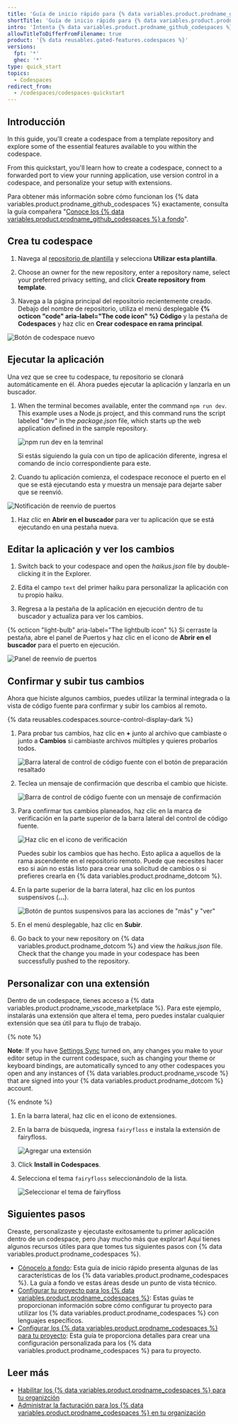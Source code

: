 ```yaml
---
title: 'Guía de inicio rápido para {% data variables.product.prodname_github_codespaces %}'
shortTitle: 'Guía de inicio rápido para {% data variables.product.prodname_codespaces %}'
intro: 'Intenta {% data variables.product.prodname_github_codespaces %} en 5 minutos.'
allowTitleToDifferFromFilename: true
product: '{% data reusables.gated-features.codespaces %}'
versions:
  fpt: '*'
  ghec: '*'
type: quick_start
topics:
  - Codespaces
redirect_from:
  - /codespaces/codespaces-quickstart
---
```


## Introducción

In this guide, you'll create a codespace from a template repository and explore some of the essential features available to you within the codespace.

From this quickstart, you'll learn how to create a codespace, connect to a forwarded port to view your running application, use version control in a codespace, and personalize your setup with extensions.

Para obtener más información sobre cómo funcionan los {% data variables.product.prodname_github_codespaces %} exactamente, consulta la guía compañera "[Conoce los {% data variables.product.prodname_github_codespaces %} a fondo](/codespaces/getting-started/deep-dive)".

## Crea tu codespace

1. Navega al [repositorio de plantilla](https://github.com/github/haikus-for-codespaces) y selecciona **Utilizar esta plantilla**.

1. Choose an owner for the new repository, enter a repository name, select your preferred privacy setting, and click **Create repository from template**.

1. Navega a la página principal del repositorio recientemente creado. Debajo del nombre de repositorio, utiliza el menú desplegable **{% octicon "code" aria-label="The code icon" %} Código** y la pestaña de **Codespaces** y haz clic en **Crear codespace en rama principal**.

  ![Botón de codespace nuevo](/assets/images/help/codespaces/new-codespace-button.png)

## Ejecutar la aplicación

Una vez que se cree tu codespace, tu repositorio se clonará automáticamente en él. Ahora puedes ejecutar la aplicación y lanzarla en un buscador.

1. When the terminal becomes available, enter the command `npm run dev`. This example uses a Node.js project, and this command runs the script labeled "dev" in the _package.json_ file, which starts up the web application defined in the sample repository.

   ![npm run dev en la temrinal](/assets/images/help/codespaces/codespaces-npm-run-dev.png)

   Si estás siguiendo la guía con un tipo de aplicación diferente, ingresa el comando de incio correspondiente para este.

1. Cuando tu aplicación comienza, el codespace reconoce el puerto en el que se está ejecutando esta y muestra un mensaje para dejarte saber que se reenvió.

  ![Notificación de reenvío de puertos](/assets/images/help/codespaces/quickstart-port-toast.png)

1. Haz clic en **Abrir en el buscador** para ver tu aplicación que se está ejecutando en una pestaña nueva.

## Editar la aplicación y ver los cambios

1. Switch back to your codespace and open the _haikus.json_ file by double-clicking it in the Explorer.

1. Edita el campo `text` del primer haiku para personalizar la aplicación con tu propio haiku.

1. Regresa a la pestaña de la aplicación en ejecución dentro de tu buscador y actualiza para ver los cambios.

  {% octicon "light-bulb" aria-label="The lightbulb icon" %} Si cerraste la pestaña, abre el panel de Puertos y haz clic en el icono de **Abrir en el buscador** para el puerto en ejecución.

  ![Panel de reenvío de puertos](/assets/images/help/codespaces/quickstart-forward-port.png)

## Confirmar y subir tus cambios

Ahora que hiciste algunos cambios, puedes utilizar la terminal integrada o la vista de código fuente para confirmar y subir los cambios al remoto.

{% data reusables.codespaces.source-control-display-dark %}
1. Para probar tus cambios, haz clic en **+** junto al archivo que cambiaste o junto a **Cambios** si cambiaste archivos múltiples y quieres probarlos todos.

   ![Barra lateral de control de código fuente con el botón de preparación resaltado](/assets/images/help/codespaces/codespaces-commit-stage.png)

1. Teclea un mensaje de confirmación que describa el cambio que hiciste.

   ![Barra de control de código fuente con un mensaje de confirmación](/assets/images/help/codespaces/codespaces-commit-commit-message.png)

1. Para confirmar tus cambios planeados, haz clic en la marca de verificación en la parte superior de la barra lateral del control de código fuente.

   ![Haz clic en el icono de verificación](/assets/images/help/codespaces/codespaces-commit-checkmark-icon.png)

   Puedes subir los cambios que has hecho. Esto aplica a aquellos de la rama ascendente en el repositorio remoto. Puede que necesites hacer eso si aún no estás listo para crear una solicitud de cambios o si prefieres crearla en {% data variables.product.prodname_dotcom %}.
1. En la parte superior de la barra lateral, haz clic en los puntos suspensivos (**...**).

   ![Botón de puntos suspensivos para las acciones de "más" y "ver"](/assets/images/help/codespaces/source-control-ellipsis-button-nochanges.png)

1. En el menú desplegable, haz clic en **Subir**.
1. Go back to your new repository on {% data variables.product.prodname_dotcom %} and view the _haikus.json_ file. Check that the change you made in your codespace has been successfully pushed to the repository.

## Personalizar con una extensión

Dentro de un codespace, tienes acceso a {% data variables.product.prodname_vscode_marketplace %}. Para este ejemplo, instalarás una extensión que altera el tema, pero puedes instalar cualquier extensión que sea útil para tu flujo de trabajo.

{% note %}

**Note**: If you have [Settings Sync](https://code.visualstudio.com/docs/editor/settings-sync) turned on, any changes you make to your editor setup in the current codespace, such as changing your theme or keyboard bindings, are automatically synced to any other codespaces you open and any instances of {% data variables.product.prodname_vscode %} that are signed into your {% data variables.product.prodname_dotcom %} account.

{% endnote %}

1. En la barra lateral, haz clic en el icono de extensiones.

1. En la barra de búsqueda, ingresa `fairyfloss` e instala la extensión de fairyfloss.

   ![Agregar una extensión](/assets/images/help/codespaces/add-extension.png)

1. Click **Install in Codespaces**.
1. Selecciona el tema `fairyfloss` seleccionándolo de la lista.

   ![Seleccionar el tema de fairyfloss](/assets/images/help/codespaces/fairyfloss.png)

## Siguientes pasos

Creaste, personalizaste y ejecutaste exitosamente tu primer aplicación dentro de un codespace, pero ¡hay mucho más que explorar! Aquí tienes algunos recursos útiles para que tomes tus siguientes pasos con {% data variables.product.prodname_codespaces %}.
  - [Cónocelo a fondo](/codespaces/getting-started/deep-dive): Esta guía de inicio rápido presenta algunas de las características de los {% data variables.product.prodname_codespaces %}. La guía a fondo ve estas áreas desde un punto de vista técnico.
  - [Configurar tu proyecto para los {% data variables.product.prodname_codespaces %}](/codespaces/getting-started-with-codespaces): Estas guías te proporcionan información sobre cómo configurar tu proyecto para utilizar los {% data variables.product.prodname_codespaces %} con lenguajes específicos.
  - [Configurar los {% data variables.product.prodname_codespaces %} para tu proyecto](/codespaces/setting-up-your-codespace/configuring-codespaces-for-your-project): Esta guía te proporciona detalles para crear una configuración personalizada para los {% data variables.product.prodname_codespaces %} para tu proyecto.

## Leer más

- [Habilitar los {% data variables.product.prodname_codespaces %} para tu organizción](/codespaces/managing-codespaces-for-your-organization/enabling-codespaces-for-your-organization)
- [Administrar la facturación para los {% data variables.product.prodname_codespaces %} en tu organización](/codespaces/managing-codespaces-for-your-organization/managing-billing-for-codespaces-in-your-organization)

